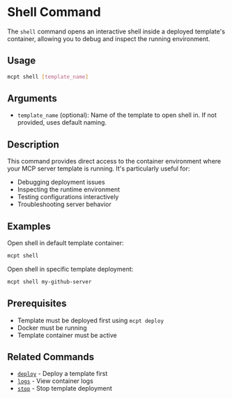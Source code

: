 # Shell Command

The `shell` command opens an interactive shell inside a deployed template's container, allowing you to debug and inspect the running environment.

## Usage

```bash
mcpt shell [template_name]
```

## Arguments

- `template_name` (optional): Name of the template to open shell in. If not provided, uses default naming.

## Description

This command provides direct access to the container environment where your MCP server template is running. It's particularly useful for:

- Debugging deployment issues
- Inspecting the runtime environment
- Testing configurations interactively
- Troubleshooting server behavior

## Examples

Open shell in default template container:
```bash
mcpt shell
```

Open shell in specific template deployment:
```bash
mcpt shell my-github-server
```

## Prerequisites

- Template must be deployed first using `mcpt deploy`
- Docker must be running
- Template container must be active

## Related Commands

- [`deploy`](deploy.md) - Deploy a template first
- [`logs`](logs.md) - View container logs
- [`stop`](stop.md) - Stop template deployment
